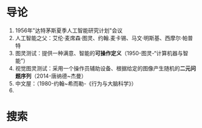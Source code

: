 # 导论

1. 1956年"达特茅斯夏季人工智能研究计划"会议
2. 人工智能之父：艾伦·麦席森·图灵、约翰.麦卡锡、马文·明斯基、西摩尔·帕普特
3. 图灵测试：提供一种满意、智能的**可操作定义**（1950-图灵-“计算机器与智能”）
4. 视觉图灵测试：采用一个操作员辅助设备、根据给定的图像产生随机的**二元问题序列**（2014-唐纳德~杰曼）
5. 中文屋：（1980-约翰~希而勒-《行为与大脑科学》）
6. 



# 搜索

